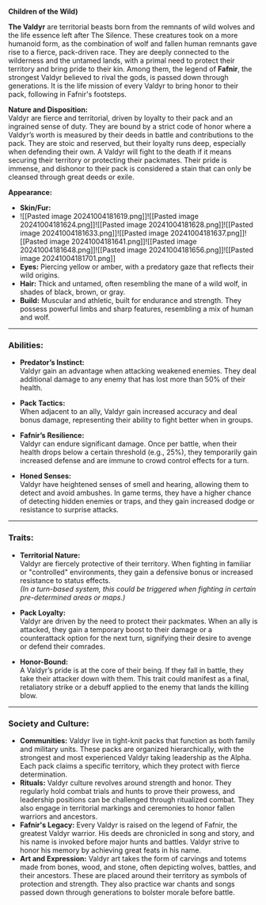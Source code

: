 **Children of the Wild)**

**The Valdyr** are territorial beasts born from the remnants of wild wolves and the life essence left after The Silence. These creatures took on a more humanoid form, as the combination of wolf and fallen human remnants gave rise to a fierce, pack-driven race. They are deeply connected to the wilderness and the untamed lands, with a primal need to protect their territory and bring pride to their kin. Among them, the legend of **Fafnir**, the strongest Valdyr believed to rival the gods, is passed down through generations. It is the life mission of every Valdyr to bring honor to their pack, following in Fafnir's footsteps.

**Nature and Disposition:**  
Valdyr are fierce and territorial, driven by loyalty to their pack and an ingrained sense of duty. They are bound by a strict code of honor where a Valdyr’s worth is measured by their deeds in battle and contributions to the pack. They are stoic and reserved, but their loyalty runs deep, especially when defending their own. A Valdyr will fight to the death if it means securing their territory or protecting their packmates. Their pride is immense, and dishonor to their pack is considered a stain that can only be cleansed through great deeds or exile.

**Appearance:**

- **Skin/Fur:** 
- ![[Pasted image 20241004181619.png]]![[Pasted image 20241004181624.png]]![[Pasted image 20241004181628.png]]![[Pasted image 20241004181633.png]]![[Pasted image 20241004181637.png]]![[Pasted image 20241004181641.png]]![[Pasted image 20241004181648.png]]![[Pasted image 20241004181656.png]]![[Pasted image 20241004181701.png]]
- **Eyes:** Piercing yellow or amber, with a predatory gaze that reflects their wild origins.
- **Hair:** Thick and untamed, often resembling the mane of a wild wolf, in shades of black, brown, or gray.
- **Build:** Muscular and athletic, built for endurance and strength. They possess powerful limbs and sharp features, resembling a mix of human and wolf.

---

### **Abilities:**

- **Predator’s Instinct:**  
    Valdyr gain an advantage when attacking weakened enemies. They deal additional damage to any enemy that has lost more than 50% of their health.
    
- **Pack Tactics:**  
    When adjacent to an ally, Valdyr gain increased accuracy and deal bonus damage, representing their ability to fight better when in groups.
    
- **Fafnir’s Resilience:**  
    Valdyr can endure significant damage. Once per battle, when their health drops below a certain threshold (e.g., 25%), they temporarily gain increased defense and are immune to crowd control effects for a turn.
    
- **Honed Senses:**  
    Valdyr have heightened senses of smell and hearing, allowing them to detect and avoid ambushes. In game terms, they have a higher chance of detecting hidden enemies or traps, and they gain increased dodge or resistance to surprise attacks.
    

---

### **Traits:**

- **Territorial Nature:**  
    Valdyr are fiercely protective of their territory. When fighting in familiar or "controlled" environments, they gain a defensive bonus or increased resistance to status effects.  
    _(In a turn-based system, this could be triggered when fighting in certain pre-determined areas or maps.)_
    
- **Pack Loyalty:**  
    Valdyr are driven by the need to protect their packmates. When an ally is attacked, they gain a temporary boost to their damage or a counterattack option for the next turn, signifying their desire to avenge or defend their comrades.
    
- **Honor-Bound:**  
    A Valdyr’s pride is at the core of their being. If they fall in battle, they take their attacker down with them. This trait could manifest as a final, retaliatory strike or a debuff applied to the enemy that lands the killing blow.
    

---

### **Society and Culture:**

- **Communities:** Valdyr live in tight-knit packs that function as both family and military units. These packs are organized hierarchically, with the strongest and most experienced Valdyr taking leadership as the Alpha. Each pack claims a specific territory, which they protect with fierce determination.
- **Rituals:** Valdyr culture revolves around strength and honor. They regularly hold combat trials and hunts to prove their prowess, and leadership positions can be challenged through ritualized combat. They also engage in territorial markings and ceremonies to honor fallen warriors and ancestors.
- **Fafnir's Legacy:** Every Valdyr is raised on the legend of Fafnir, the greatest Valdyr warrior. His deeds are chronicled in song and story, and his name is invoked before major hunts and battles. Valdyr strive to honor his memory by achieving great feats in his name.
- **Art and Expression:** Valdyr art takes the form of carvings and totems made from bones, wood, and stone, often depicting wolves, battles, and their ancestors. These are placed around their territory as symbols of protection and strength. They also practice war chants and songs passed down through generations to bolster morale before battle.